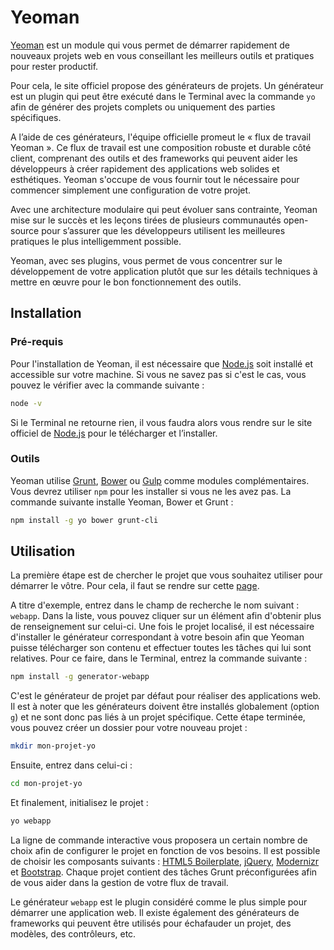 ﻿
# Yeoman

[Yeoman][] est un module qui vous permet de démarrer rapidement de nouveaux projets web en vous conseillant les meilleurs outils et pratiques pour rester productif.

Pour cela, le site officiel propose des générateurs de projets. Un générateur est un plugin qui peut être exécuté dans le Terminal avec la commande `yo` afin de générer des projets complets ou uniquement des parties spécifiques.

A l’aide de ces générateurs, l'équipe officielle promeut le « flux de travail Yeoman ». Ce flux de travail est une composition robuste et durable côté client, comprenant des outils et des frameworks qui peuvent aider les développeurs à créer rapidement des applications web solides et esthétiques. Yeoman s'occupe de vous fournir tout le nécessaire pour commencer simplement une configuration de votre projet.

Avec une architecture modulaire qui peut évoluer sans contrainte, Yeoman mise sur le succès et les leçons tirées de plusieurs communautés open-source pour s’assurer que les développeurs utilisent les meilleures pratiques le plus intelligemment possible.

Yeoman, avec ses plugins, vous permet de vous concentrer sur le développement de votre application plutôt que sur les détails techniques à mettre en œuvre pour le bon fonctionnement des outils.

## Installation

### Pré-requis

Pour l'installation de Yeoman, il est nécessaire que [Node.js][] soit installé et accessible sur votre machine. Si vous ne savez pas si c'est le cas, vous pouvez le vérifier avec la commande suivante :

``` bash
node -v
```

Si le Terminal ne retourne rien, il vous faudra alors vous rendre sur le site officiel de [Node.js][] pour le télécharger et l’installer.

### Outils

Yeoman utilise [Grunt][], [Bower][] ou [Gulp][] comme modules complémentaires. Vous devrez utiliser `npm` pour les installer si vous ne les avez pas. La commande suivante installe Yeoman, Bower et Grunt :

``` bash
npm install -g yo bower grunt-cli
```

## Utilisation

La première étape est de chercher le projet que vous souhaitez utiliser pour démarrer le vôtre. Pour cela, il faut se rendre sur cette [page][].

A titre d'exemple, entrez dans le champ de recherche le nom suivant : `webapp`. Dans la liste, vous pouvez cliquer sur un élément afin d'obtenir plus de renseignement sur celui-ci. Une fois le projet localisé, il est nécessaire d'installer le générateur correspondant à votre besoin afin que Yeoman puisse télécharger son contenu et effectuer toutes les tâches qui lui sont relatives. Pour ce faire, dans le Terminal, entrez la commande suivante :

``` bash
npm install -g generator-webapp
```

C'est le générateur de projet par défaut pour réaliser des applications web. Il est à noter que les générateurs doivent être installés globalement (option `g`) et ne sont donc pas liés à un projet spécifique. Cette étape terminée, vous pouvez créer un dossier pour votre nouveau projet :

``` bash
mkdir mon-projet-yo
```

Ensuite, entrez dans celui-ci :

``` bash
cd mon-projet-yo
```

Et finalement, initialisez le projet :

``` bash
yo webapp
```

La ligne de commande interactive vous proposera un certain nombre de choix afin de configurer le projet en fonction de vos besoins. Il est possible de choisir les composants suivants : [HTML5 Boilerplate][], [jQuery][], [Modernizr][] et [Bootstrap][]. Chaque projet contient des tâches Grunt préconfigurées afin de vous aider dans la gestion de votre flux de travail.

Le générateur `webapp` est le plugin considéré comme le plus simple pour démarrer une application web. Il existe également des générateurs de frameworks qui peuvent être utilisés pour échafauder un projet, des modèles, des contrôleurs, etc.

[Yeoman]: http://yeoman.io "Yeoman - Site officiel"
[Node.js]: http://nodejs.org "Node.js - Site officiel"
[Grunt]: http://gruntjs.com "Grunt - Site officiel"
[Bower]: http://bower.io "Bower - Site officiel"
[Gulp]: http://gulpjs.com "Gulp - Site officiel"
[page]: http://yeoman.io/generators "Yeoman : discovering generators - Site officiel"
[HTML5 Boilerplate]: http://html5boilerplate.com "HTML5 Boilerplate - Site officiel"
[jQuery]: http://jquery.com "jQuery - Site officiel"
[Modernizr]: http://modernizr.com "Modernizr - Site officiel"
[Bootstrap]: http://getbootstrap.com "Bootstrap - Site officiel"
